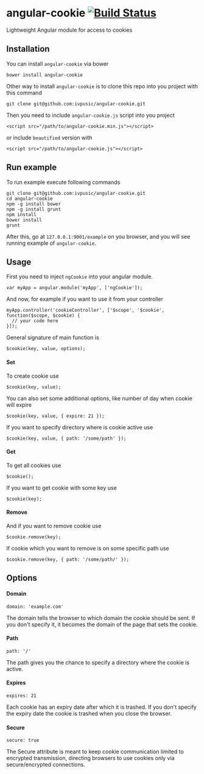angular-cookie  [![Build Status](https://travis-ci.org/ivpusic/angular-cookie.png?branch=master)](https://travis-ci.org/ivpusic/angular-cookie)
==============

Lightweight Angular module for access to cookies

Installation
------------

You can install ``angular-cookie`` via bower

```
bower install angular-cookie
```

Other way to install ``angular-cookie`` is to clone this repo into you project with this command

```
git clone git@github.com:ivpusic/angular-cookie.git
```

Then you need to include ``angular-cookie.js`` script into you project

```
<script src="/path/to/angular-cookie.min.js"></script>
```

or include `beautified` version with

```
<script src="/path/to/angular-cookie.js"></script>
```

Run example
-----------

To run example execute following commands

```
git clone git@github.com:ivpusic/angular-cookie.git
cd angular-cookie
npm -g install bower
npm -g install grunt
npm install
bower install
grunt
```

After this, go at ``127.0.0.1:9001/example`` on you browser, and you will see running example of ``angular-cookie``.

Usage
-----

First you need to inject ``ngCookie`` into your angular module.

```
var myApp = angular.module('myApp', ['ngCookie']);
```
And now, for example if you want to use it from your controller

```
myApp.controller('cookieController', ['$scope', '$cookie', function($scope, $cookie) {
  // your code here
}]);
```

General signature of main function is

```
$cookie(key, value, options);
```

#### Set

To create cookie use

```
$cookie(key, value);
```

You can also set some additional options, like number of day when cookie will expire

```
$cookie(key, value, { expire: 21 });
```

If you want to specify directory where is cookie active use

```
$cookie(key, value, { path: '/some/path' });
```

#### Get

To get all cookies use

```
$cookie();
```

If you want to get cookie with some key use

```
$cookie(key);
```

#### Remove

And if you want to remove cookie use

```
$cookie.remove(key);
```

If cookie which you want to remove is on some specific path use

```
$cookie.remove(key, { path: '/some/path/' });
```

Options
-------

#### Domain


```
domain: 'example.com'
```

The domain tells the browser to which domain the cookie should be sent. 
If you don't specify it, it becomes the domain of the page that sets the cookie.

#### Path

```
path: '/'
```

The path gives you the chance to specify a directory where the cookie is active.

#### Expires

```
expires: 21
```

Each cookie has an expiry date after which it is trashed.
If you don't specify the expiry date the cookie is trashed when you close the browser.

#### Secure

```
secure: true
```

The Secure attribute is meant to keep cookie communication limited to encrypted transmission, 
directing browsers to use cookies only via secure/encrypted connections.

